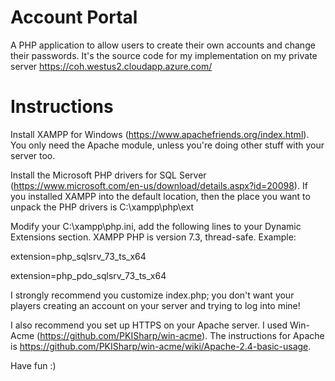 # Account Portal

A PHP application to allow users to create their own accounts and change their passwords. It's the source code for my implementation on my private server https://coh.westus2.cloudapp.azure.com/

# Instructions

Install XAMPP for Windows (https://www.apachefriends.org/index.html). You only need the Apache module, unless you're doing other stuff with your server too. 

Install the Microsoft PHP drivers for SQL Server (https://www.microsoft.com/en-us/download/details.aspx?id=20098). If you installed XAMPP into the default location, then the place you want to unpack the PHP drivers is C:\xampp\php\ext

Modify your C:\xampp\php.ini, add the following lines to your Dynamic Extensions section. XAMPP PHP is version 7.3, thread-safe.
Example:

extension=php_sqlsrv_73_ts_x64

extension=php_pdo_sqlsrv_73_ts_x64

I strongly recommend you customize index.php; you don't want your players creating an account on your server and trying to log into mine!

I also recommend you set up HTTPS on your Apache server. I used Win-Acme (https://github.com/PKISharp/win-acme). The instructions for Apache is https://github.com/PKISharp/win-acme/wiki/Apache-2.4-basic-usage.

Have fun :)
